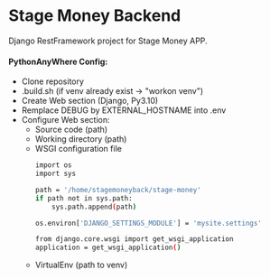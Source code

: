 # Stage Money Backend
Django RestFramework project for Stage Money APP.


#### PythonAnyWhere Config:
- Clone repository
- .build.sh (if venv already exist -> "workon venv")
- Create Web section (Django, Py3.10)
- Remplace DEBUG by EXTERNAL_HOSTNAME into .env 
- Configure Web section:
    - Source code (path)
    - Working directory (path)
    - WSGI configuration file
        ```bash
        import os
        import sys

        path = '/home/stagemoneyback/stage-money'
        if path not in sys.path:
            sys.path.append(path)

        os.environ['DJANGO_SETTINGS_MODULE'] = 'mysite.settings'

        from django.core.wsgi import get_wsgi_application
        application = get_wsgi_application()
    - VirtualEnv (path to venv)
